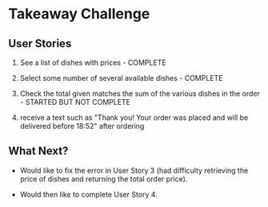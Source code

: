 Takeaway Challenge
==================

User Stories
-------

1. See a list of dishes with prices - COMPLETE

2. Select some number of several available dishes - COMPLETE

3. Check the total given matches the sum of the various dishes in the order - STARTED BUT NOT COMPLETE

4. receive a text such as "Thank you! Your order was placed and will be delivered before 18:52"
   after ordering

What Next?
-------

* Would like to fix the error in User Story 3 (had difficulty retrieving the price of dishes
  and returning the total order price).

* Would then like to complete User Story 4.
